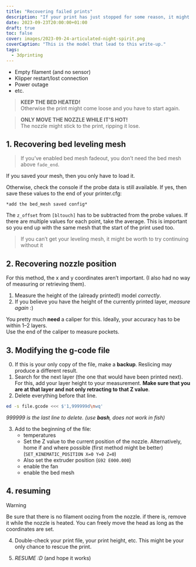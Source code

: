 ```yaml
---
title: "Recovering failed prints"
description: "If your print has just stopped for some reason, it might be recovered!"
date: 2023-09-23T20:00:00+01:00
draft: true
toc: false
cover: images/2023-09-24-articulated-night-spirit.png
coverCaption: "This is the model that lead to this write-up."
tags:
  - 3dprinting
---
```


- Empty filament (and no sensor)
- Klipper restart/lost connection
- Power outage
- etc.

> **KEEP THE BED HEATED!** \
> Otherwise the print might come loose and you have to start again.

> **ONLY MOVE THE NOZZLE WHILE IT'S HOT!** \
> The nozzle might stick to the print, ripping it lose.

## 1. Recovering bed leveling mesh

> If you’ve enabled bed mesh fadeout, you don’t need the bed mesh above `fade_end`.

If you saved your mesh, then you only have to load it.

Otherwise, check the console if the probe data is still available. If yes, then save these values to the end of your printer.cfg:

```
*add the bed_mesh saved config*
```

The `z_offset` from `[bltouch]` has to be subtracted from the probe values. If there are multiple values for each point, take the average.
This is important so you end up with the same mesh that the start of the print used too.

> If you can’t get your leveling mesh, it might be worth to try continuing without it

## 2. Recovering nozzle position

For this method, the x and y coordinates aren’t important. (I also had no way of measuring or retrieving them).

1. Measure the height of the (already printed!) model *correctly*.
2. If you believe you have the height of the currently printed layer, *measure again* :)

You pretty much **need** a caliper for this. Ideally, your accuracy has to be within 1–2 layers. \
Use the end of the caliper to measure pockets.

## 3. Modifying the g-code file

0. If this is your only copy of the file, make a **backup**. Reslicing may produce a different result.
1. Search for the next layer (the one that would have been printed next). For this, add your layer height to your measurement. **Make sure that you are at that layer and not only retracting to that Z value**.
2. Delete everything before that line.

```bash
ed -s file.gcode <<< $'1,999999d\nwq'
```
*999999 is the last line to delete. (use **bash**, does not work in fish)*


3. Add to the beginning of the file:
	- temperatures
	- Set the Z value to the current position of the nozzle. Alternatively, home if and where possible (first method might be better) (`SET_KINEMATIC_POSITION X=0 Y=0 Z=0`)
	- Also set the extruder position (`G92 E000.000`)
	- enable the fan
	- enable the bed mesh

## 4. resuming

> [!warning]
> Be sure that there is no filament oozing from the nozzle. if there is, remove it while the nozzle is heated. You can freely move the head as long as the coordinates are set.

4. Double-check your print file, your print height, etc. This might be your only chance to rescue the print.

5. *RESUME :D* (and hope it works)
